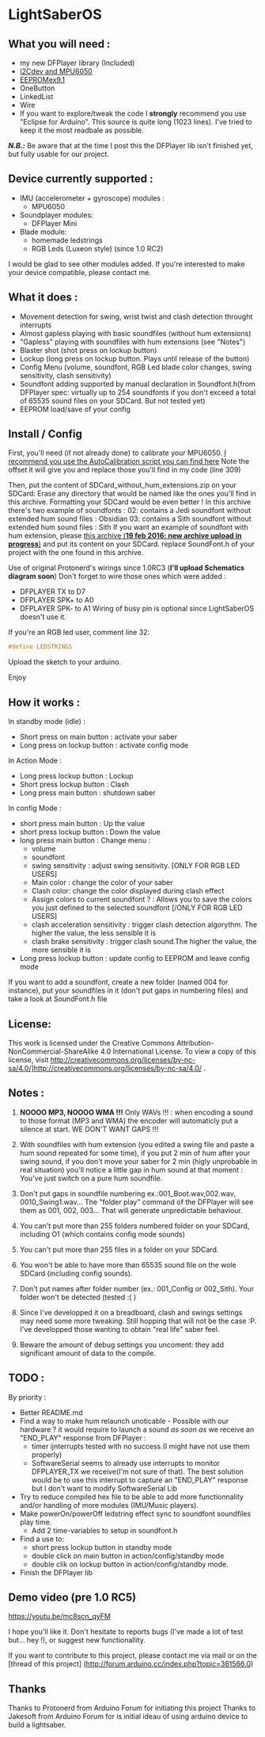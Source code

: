 # LightSaberOS



## What you will need :

* my new DFPlayer library (Included)
* [I2Cdev and MPU6050](https://codeload.github.com/jrowberg/i2cdevlib/zip/master)
* [EEPROMex9.1](http://thijs.elenbaas.net/wp-content/uploads/downloads/2013/12/EEPROMEx-9.1.zip)
* OneButton
* LinkedList
* Wire 
* If you want to explore/tweak the code I __strongly__ recommend you use "Eclipse for Arduino". This source is quite long (1023 lines). I've tried to keep it the most readbale as possible. 


__*N.B.:*__ Be aware that at the time I post this the DFPlayer lib isn't finished yet, but fully usable for our project.



## Device currently supported :

* IMU (accelerometer + gyroscope) modules :
	* MPU6050
* Soundplayer modules:
	* DFPlayer Mini
* Blade module:
	* homemade ledstrings
	* RGB Leds (Luxeon style)  (since 1.0 RC2)

I would be glad to see other modules added. If you're interested to make your device compatible, please contact me.

## What it does :


* Movement detection for swing, wrist twist and clash detection throught interrupts
* Almost gapless playing with basic soundfiles (without hum extensions)
* "Gapless" playing with soundfiles with hum extensions (see "Notes") 
* Blaster shot (shot press on lockup button)
* Lockup (long press on lockup button. Plays until release of the button)
* Config Menu (volume, soundfont, RGB Led blade color changes, swing sensitivity, clash sensitivity)
* Soundfont adding supported by manual declaration in Soundfont.h(from DFPlayer spec: virtually up to 254 soundfonts if you don't exceed a total of 65535 sound files on your SDCard. But not tested yet)
* EEPROM load/save of your config 


## Install / Config

First, you'll need (if not already done) to calibrate your MPU6050.
[I recommend you use the AutoCalibration script you can find here](http://www.i2cdevlib.com/forums/topic/96-arduino-sketch-to-automatically-calculate-mpu6050-offsets/)
Note the offset it will give you and replace those you'll find in my code (line 309)

Then, put the content of SDCard_without_hum_extensions.zip on your SDCard:
Erase any directory that would be named like the ones you'll find in this archive. Formatting your SDCard would be even better !
In this archive there's two example of soundfonts :
02: contains a Jedi soundfont without extended hum sound files : Obsidian
03: contains a Sith soundfont without extended hum sound files : Sith
If you want an example of soundfont with hum extension, please [this archive (__19 feb 2016: new archive upload in progress__)](http://) and put its content on your SDCard. replace SoundFont.h of your project with the one found in this archive.


Use of original Protonerd's wirings since 1.0RC3
(__I'll upload Schematics diagram soon__)
Don't forget to wire those ones which were added :
* DFPLAYER TX to D7
* DFPLAYER SPK+ to A0
* DFPLAYER SPK- to A1
Wiring of busy pin is optional since LightSaberOS doesn't use it.



If you're an RGB led user, comment line 32:
```c++
#define LEDSTRINGS 
```

Upload the sketch to your arduino.

Enjoy


## How it works :

In standby mode (idle) : 

* Short press on main button : activate your saber
* Long press on lockup button : activate config mode


In Action Mode :

* Long press lockup button : Lockup
* Short press lockup button : Clash
* Long press main button : shutdown saber


In config Mode :

* short press main button : Up the value
* short press lockup button : Down the value
* long press main button : Change menu :  
	* volume
	* soundfont 
	* swing sensitivity : adjust swing sensitivity.
[ONLY FOR RGB LED USERS]
	* Main color : change the color of your saber
	* Clash color: change the color displayed during clash effect 
	* Assign colors to current soundfont ? : Allows you to save the colors you just defined to the selected soundfont
[/ONLY FOR RGB LED USERS]
	* clash acceleration sensitivity : trigger clash detection algorythm. The higher the value, the less sensible it is
	* clash brake sensitivity : trigger clash sound.The higher the value, the more sensible it is
* Long press lockup button : update config to EEPROM and leave config mode


If you want to add a soundfont, create a new folder (named 004 for instance), put your soundfiles in it (don't put gaps in numbering files) and take a look at SoundFont.h file


## License:
This work is licensed under the Creative Commons Attribution-NonCommercial-ShareAlike 4.0 International License.
To view a copy of this license, visit http://creativecommons.org/licenses/by-nc-sa/4.0/]http://creativecommons.org/licenses/by-nc-sa/4.0/ .

## Notes :

1. __NOOOO MP3, NOOOO WMA !!!__  Only WAVs !!! : when encoding a sound to those format (MP3 and WMA) the encoder will automaticly put a silence at start. WE DON'T WANT GAPS !!!  

2. With soundfiles with hum extension (you edited a swing file and paste a hum sound repeated for some time), if you put 2 min of hum after your swing sound, if you don't move your saber for 2 min (higly unprobable in real situation) you'll notice a little gap in hum sound at that moment : You've just switch on a pure hum soundfile.

3. Don't put gaps in soundfile numbering ex.:001_Boot.wav,002.wav, 0010_Swing1.wav... The "folder play" command of the DFPlayer will see them as 001, 002, 003... That will generate unpredictable behaviour.

4. You can't put more than 255 folders numbered folder on your SDCard, including O1 (which contains config mode sounds)

5. You can't put more than 255 files in a folder on your SDCard.

6. You won't be able to have more than 65535 sound file on the wole SDCard (including config sounds).

7. Don't put names after folder number (ex.: 001_Config or 002_Sith). Your folder won't be detected (tested :( )

8. Since I've developped it on a breadboard, clash and swings settings may need some more tweaking. Still hopping that will not be the case  :P. I've developped those wanting to obtain "real life" saber feel.

9. Beware  the amount of debug settings you uncoment: they add significant amount of data to the compile.


## TODO :
By priority :

* Better README.md
* Find a way to make hum relaunch unoticable - Possible with our hardware ? it would require to launch a sound _as soon as_ we receive an "END_PLAY" response from DFPlayer :
	* timer ijnterrupts tested with no success.(I might have not use them properly)
	* SoftwareSerial seems to already use interrupts to monitor DFPLAYER_TX we receive(I'm not sure of that). The best solution would be to use this interrupt to capture an "END_PLAY" response but I don't want to modify SoftwareSerial Lib
* Try to reduce compiled hex file to be able to add  more functionnality and/or handling of more modules (IMU/Music players).
* Make powerOn/powerOff ledstring effect sync to soundfont soundfiles play time.
	* Add 2 time-variables to setup in soundfont.h
* Find a use  to:
	* short press lockup button in standby mode 
	* double click on main button in action/config/standby mode
	* double clik on lockup button in action/config/standby mode.
* Finish the DFPlayer lib




## Demo video (pre 1.0 RC5)
https://youtu.be/mc8scn_qyFM

I hope you'll like it.
Don't hesitate to reports bugs (I've made a lot of test but... hey !), or suggest new functionallity.


If you want to contribute to this project, please contact me via mail or on the [thread of this project] (http://forum.arduino.cc/index.php?topic=361566.0)


## Thanks
Thanks to Protonerd from Arduino Forum for initiating this project
Thanks to Jakesoft from Arduino Forum for is initial ideau of using arduino device to build a lightsaber.